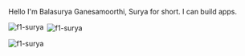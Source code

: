 Hello I'm Balasurya Ganesamoorthi, Surya for short. I can build apps.

<p><img align="left" src="https://github-readme-stats.vercel.app/api/top-langs?username=f1-surya&show_icons=true&theme=dracula&locale=en&layout=compact" alt="f1-surya" /></p>

<p>&nbsp;<img align="center" src="https://github-readme-stats.vercel.app/api?username=f1-surya&show_icons=true&theme=dracula&locale=en" alt="f1-surya" /></p>

<p><img align="center" src="https://github-readme-streak-stats.herokuapp.com/?user=f1-surya&theme=dark" alt="f1-surya" /></p>
